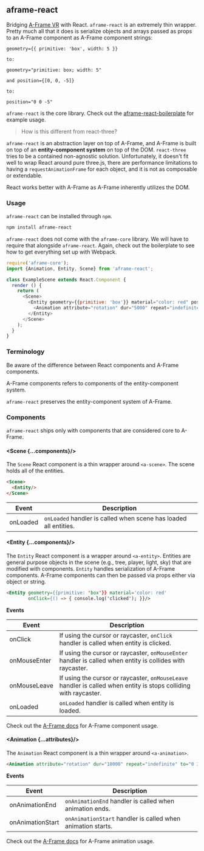 ## aframe-react

Bridging [A-Frame VR](https://aframe.io) with React. `aframe-react` is an extremely thin wrapper. Pretty much all that it does is serialize objects and arrays passed as props to an A-Frame component as A-Frame component strings:

```
geometry={{ primitive: 'box', width: 5 }}

to:

geometry="primitive: box; width: 5"

and position={[0, 0, -5]}

to:

position="0 0 -5"
```

`aframe-react` is the core library. Check out the
[aframe-react-boilerplate](https://github.com/ngokevin/aframe-react-boilerplate)
for example usage.

> How is this different from react-three?

`aframe-react` is an abstraction layer on top of A-Frame, and A-Frame is built
on top of an **entity-component system** on top of the DOM. `react-three` tries to
be a contained non-agnostic solution. Unfortunately, it doesn't fit well to
wrap React around pure three.js, there are performance limitations to having a
`requestAnimationFrame` for each object, and it is not as composable or
extendable.

React works better with A-Frame as A-Frame inherently utilizes the DOM.

### Usage

`aframe-react` can be installed through `npm`.

```bash
npm install aframe-react
```

`aframe-react` does not come with the `aframe-core` library. We will have to
require that alongside `aframe-react`. Again, check out the boilerplate to see
how to get everything set up with Webpack.

```js
require('aframe-core');
import {Animation, Entity, Scene} from 'aframe-react';

class ExampleScene extends React.Component {
  render () {
    return (
      <Scene>
        <Entity geometry={{primitive: 'box'}} material="color: red" position={[0, 0, -5]}>
          <Animation attribute="rotation" dur="5000" repeat="indefinite" to={[0, 360, 360]}/>
        </Entity>
      </Scene>
    );
  }
}
```

### Terminology

Be aware of the difference between React components and A-Frame components.

A-Frame components refers to components of the entity-component system.

`aframe-react` preserves the entity-component system of A-Frame.

### Components

`aframe-react` ships only with components that are considered core to A-Frame.

#### \<Scene {...components}/>

The `Scene` React component is a thin wrapper around `<a-scene>`. The scene
holds all of the entities.

```html
<Scene>
  <Entity/>
</Scene>
```

| Event | Description |
| ----- | ----------- |
| onLoaded | `onLoaded` handler is called when scene has loaded all entities. |

#### \<Entity {...components}/>

The `Entity` React component is a wrapper around `<a-entity>`. Entities are
general purpose objects in the scene (e.g., tree, player, light, sky) that are
modified with components. `Entity` handles serialization of A-Frame components.
A-Frame components can then be passed via props either via object or string.

```html
<Entity geometry={{primitive: 'box'}} material='color: red'
        onClick={() => { console.log('clicked'); }}/>
```

**Events**

| Event | Description |
| ----- | ----------- |
| onClick | If using the cursor or raycaster, `onClick` handler is called when entity is clicked. |
| onMouseEnter | If using the cursor or raycaster, `onMouseEnter` handler is called when entity is collides with raycaster. |
| onMouseLeave | If using the cursor or raycaster, `onMouseLeave` handler is called when entity is stops colliding with raycaster. |
| onLoaded | `onLoaded` handler is called when entity is loaded. |

Check out the [A-Frame docs](https://aframe.io) for A-Frame component usage.

#### \<Animation {...attributes}/>

The `Animation` React component is a thin wrapper around `<a-animation>`.

```html
<Animation attribute="rotation" dur="10000" repeat="indefinite" to="0 360 360"/>
```

**Events**

| Event | Description |
| ----- | ----------- |
| onAnimationEnd | `onAnimationEnd` handler is called when animation ends. |
| onAnimationStart | `onAnimationStart` handler is called when animation starts. |

Check out the [A-Frame docs](https://aframe.io) for A-Frame animation usage.
